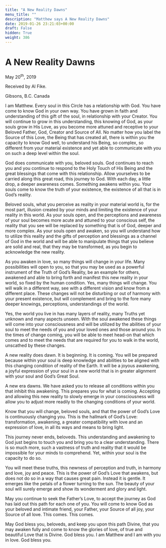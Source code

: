 ```yaml
---
title: "A New Reality Dawns"
menu_title: ""
description: "Matthew says A New Reality Dawns"
date: 2019-01-26 23:21:03+00:00
draft: False
hidden: True
weight: 386
---
```

# A New Reality Dawns

May 20<sup>th</sup>, 2019

Received by Al Fike.

Gibsons, B.C. Canada 


I am Matthew. Every soul in this Circle has a relationship with God. You have come to know God in your own way. You have grown in faith and understanding of this gift of the soul, in relationship with your Creator. You will continue to grow in this understanding, this knowing of God, as your souls grow in His Love, as you become more attuned and receptive to your Beloved Father, God, Creator and Source of All. No matter how you label the Source of this Love, the Being that has created all, there is within you the capacity to know God well, to understand his Being, so complex, so different from your material existence and yet able to communicate with you on such a deep level within the soul. 

God does communicate with you, beloved souls. God continues to reach you and you continue to respond to the Holy Touch of His Being and the great blessings that come with this relationship. Allow yourselves to be carried along this great road, this journey to God. With each day, a little drop, a deeper awareness comes. Something awakens within you. Your souls come to know the truth of your existence, the existence of all that is in God’s reality. 

Beloved souls, what you perceive as reality in your material world is, for the most part, illusion created by your minds and limiting the existence of your reality in this world. As your souls open, and the perceptions and awareness of your soul becomes more acute and attuned to your conscious self, the reality that you see will be replaced by something that is of God, deeper and more complex. As your souls open and awaken, so you will understand how to utilize this reality and the gifts of perception and blessings as a channel of God in the world and will be able to manipulate things that you believe are solid and real, that they may be transformed, as you begin to acknowledge the new reality. 

As you awaken in love, so many things will change in your life. Many possibilities will open to you, so that you may be used as a powerful instrument of the Truth of God’s Reality, be an example for others, awakened and able to bring forth and manifest this new reality in your world, so fixed by the human condition. Yes, many things will change. You will walk in a different way, see with a different vision and know from a different place. These changes will not be disturbing or out of harmony with your present existence, but will complement and bring to the fore many deeper knowings, perceptions, understandings of the world.

Yes, the world you live in has many layers of reality, many Truths yet unknown and many aspects unseen. With the soul awakened these things will come into your consciousness and will be utilized by the abilities of your soul to meet the needs of you and your loved ones and those around you. In the times of change coming, you will be able to meet head-on that which comes and to meet the needs that are required for you to walk in the world, unscathed by these changes.
A new reality does dawn. It is beginning. It is coming. You will be prepared because within your soul is deep knowledge and abilities to be aligned with this changing condition of reality of the Earth. It will be a joyous awakening, a joyful expression of your soul in a new world that is in greater alignment with your soul and God’s Great Soul.
A new era dawns. We have asked you to release all conditions within you that inhibit this awakening. This prepares you for what is coming. Accepting and allowing this new reality to slowly emerge in your consciousness will allow you to adjust more readily to the changing conditions of your world.

Know that you will change, beloved souls, and that the power of God’s Love is continuously changing you. This is the hallmark of God’s Love: transformation, awakening, a greater compatibility with love and an expression of love, in all its ways and means to bring light. 

This journey never ends, beloveds. This understanding and awakening to God just begins to touch you and bring you to a clear understanding. There is so much more, such a vastness of truth and reality that it would be impossible for your minds to comprehend. Yet, within your soul is the capacity to do so. 

You will meet these truths, this newness of perception and truth, in harmony and love, joy and peace. This is the power of God’s Love that awakens, but does not do so in a way that causes great pain. Instead it is gentle. It emerges like the petals of a flower turning to the sun. The beauty of your soul will surely emerge and show its wonderment and glory and light.

May you continue to seek the Father’s Love, to accept the journey as God has laid out this path for each one of you. You will come to know God as your beloved and intimate friend, your Father, your Source of all joy, your Source of all love. This comes. This comes. 

May God bless you, beloveds, and keep you upon this path Divine, that you may awaken fully and come to know the glories of love, of true and beautiful Love that is Divine. God bless you. I am Matthew and I am with you in love. God bless you.
